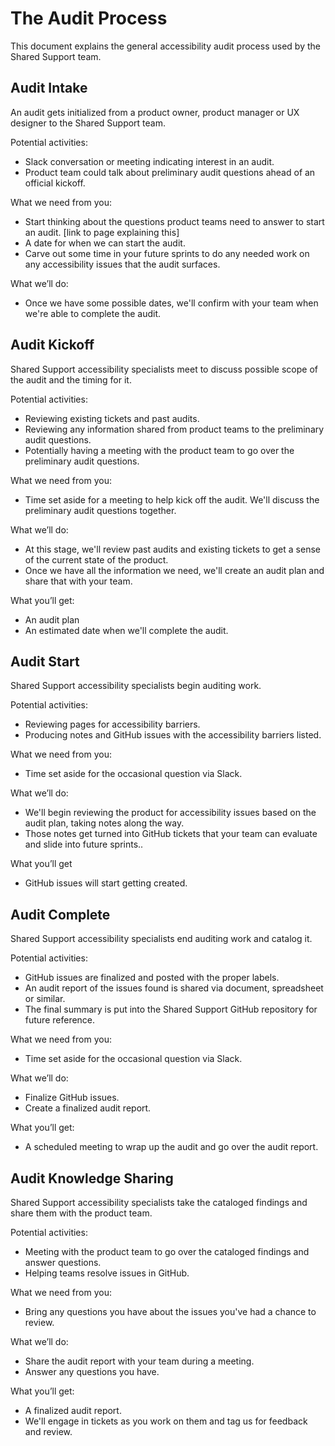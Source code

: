 # The Audit Process

This document explains the general accessibility audit process used by the Shared Support team.

## Audit Intake

An audit gets initialized from a product owner, product manager or UX designer to the Shared Support team.

Potential activities:

- Slack conversation or meeting indicating interest in an audit.
- Product team could talk about preliminary audit questions ahead of an official kickoff.

What we need from you:

- Start thinking about the questions product teams need to answer to start an audit. [link to page explaining this]
- A date for when we can start the audit.
- Carve out some time in your future sprints to do any needed work on any accessibility issues that the audit surfaces.

What we’ll do:

- Once we have some possible dates, we'll confirm with your team when we're able to complete the audit.

## Audit Kickoff

Shared Support accessibility specialists meet to discuss possible scope of the audit and the timing for it.

Potential activities:

- Reviewing existing tickets and past audits.
- Reviewing any information shared from product teams to the preliminary audit questions.
- Potentially having a meeting with the product team to go over the preliminary audit questions.

What we need from you:

- Time set aside for a meeting to help kick off the audit. We'll discuss the preliminary audit questions together.

What we’ll do:

- At this stage, we'll review past audits and existing tickets to get a sense of the current state of the product.
- Once we have all the information we need, we'll create an audit plan and share that with your team.

What you’ll get:

- An audit plan
- An estimated date when we'll complete the audit.

## Audit Start

Shared Support accessibility specialists begin auditing work.

Potential activities:

- Reviewing pages for accessibility barriers.
- Producing notes and GitHub issues with the accessibility barriers listed.

What we need from you:

- Time set aside for the occasional question via Slack.

What we’ll do:

- We'll begin reviewing the product for accessibility issues based on the audit plan, taking notes along the way.
- Those notes get turned into GitHub tickets that your team can evaluate and slide into future sprints..

What you’ll get

- GitHub issues will start getting created.

## Audit Complete

Shared Support accessibility specialists end auditing work and catalog it.

Potential activities:

- GitHub issues are finalized and posted with the proper labels.
- An audit report of the issues found is shared via document, spreadsheet or similar.
- The final summary is put into the Shared Support GitHub repository for future reference.

What we need from you:

- Time set aside for the occasional question via Slack.

What we’ll do:

- Finalize GitHub issues.
- Create a finalized audit report.

What you’ll get:

- A scheduled meeting to wrap up the audit and go over the audit report.

## Audit Knowledge Sharing

Shared Support accessibility specialists take the cataloged findings and share them with the product team.

Potential activities:

- Meeting with the product team to go over the cataloged findings and answer questions.
- Helping teams resolve issues in GitHub.

What we need from you:

- Bring any questions you have about the issues you've had a chance to review.

What we’ll do:

- Share the audit report with your team during a meeting.
- Answer any questions you have.

What you’ll get:

- A finalized audit report.
- We'll engage in tickets as you work on them and tag us for feedback and review.
